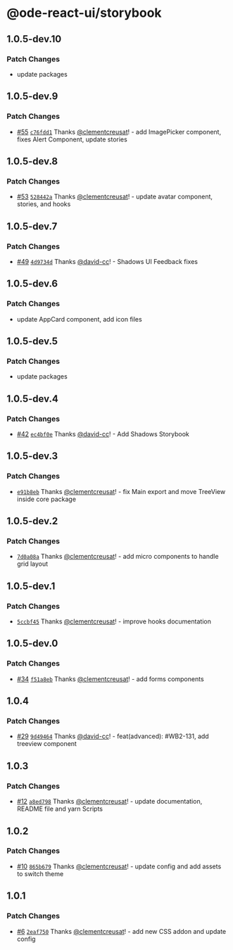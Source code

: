 # @ode-react-ui/storybook

## 1.0.5-dev.10

### Patch Changes

- update packages

## 1.0.5-dev.9

### Patch Changes

- [#55](https://github.com/opendigitaleducation/ode-react-ui/pull/55) [`c76fdd1`](https://github.com/opendigitaleducation/ode-react-ui/commit/c76fdd173a17dda45048ccb3316ead02ca00928f) Thanks [@clementcreusat](https://github.com/clementcreusat)! - add ImagePicker component, fixes Alert Component, update stories

## 1.0.5-dev.8

### Patch Changes

- [#53](https://github.com/opendigitaleducation/ode-react-ui/pull/53) [`528442a`](https://github.com/opendigitaleducation/ode-react-ui/commit/528442a35c3f6713030b6378fe3c059cbd21d5a0) Thanks [@clementcreusat](https://github.com/clementcreusat)! - update avatar component, stories, and hooks

## 1.0.5-dev.7

### Patch Changes

- [#49](https://github.com/opendigitaleducation/ode-react-ui/pull/49) [`4d9734d`](https://github.com/opendigitaleducation/ode-react-ui/commit/4d9734d021e62ba03884df9679bee7fd25e9e524) Thanks [@david-cc](https://github.com/david-cc)! - Shadows UI Feedback fixes

## 1.0.5-dev.6

### Patch Changes

- update AppCard component, add icon files

## 1.0.5-dev.5

### Patch Changes

- update packages

## 1.0.5-dev.4

### Patch Changes

- [#42](https://github.com/opendigitaleducation/ode-react-ui/pull/42) [`ec4bf0e`](https://github.com/opendigitaleducation/ode-react-ui/commit/ec4bf0eba7c5a9a05e580956fcd6e6b239efc692) Thanks [@david-cc](https://github.com/david-cc)! - Add Shadows Storybook

## 1.0.5-dev.3

### Patch Changes

- [`e91b8eb`](https://github.com/opendigitaleducation/ode-react-ui/commit/e91b8eb89065be8e746e2aa97df6ca77977c672a) Thanks [@clementcreusat](https://github.com/clementcreusat)! - fix Main export and move TreeView inside core package

## 1.0.5-dev.2

### Patch Changes

- [`7d0a08a`](https://github.com/opendigitaleducation/ode-react-ui/commit/7d0a08a31db2db334ade81cfd663410360df49e9) Thanks [@clementcreusat](https://github.com/clementcreusat)! - add micro components to handle grid layout

## 1.0.5-dev.1

### Patch Changes

- [`5ccbf45`](https://github.com/opendigitaleducation/ode-react-ui/commit/5ccbf4516992ec7bab747274558559448cb1c2f8) Thanks [@clementcreusat](https://github.com/clementcreusat)! - improve hooks documentation

## 1.0.5-dev.0

### Patch Changes

- [#34](https://github.com/opendigitaleducation/ode-react-ui/pull/34) [`f51a8eb`](https://github.com/opendigitaleducation/ode-react-ui/commit/f51a8ebf5bccc1aaf1f17d47f16b29ce13461889) Thanks [@clementcreusat](https://github.com/clementcreusat)! - add forms components

## 1.0.4

### Patch Changes

- [#29](https://github.com/opendigitaleducation/ode-react-ui/pull/29) [`9d49464`](https://github.com/opendigitaleducation/ode-react-ui/commit/9d4946401ebc7218d0b22f50c8adb617fca05386) Thanks [@david-cc](https://github.com/david-cc)! - feat(advanced): #WB2-131, add treeview component

## 1.0.3

### Patch Changes

- [#12](https://github.com/opendigitaleducation/ode-react-ui/pull/12) [`a8ed798`](https://github.com/opendigitaleducation/ode-react-ui/commit/a8ed798a85c6543403c0db0dba5eeca6d482109b) Thanks [@clementcreusat](https://github.com/clementcreusat)! - update documentation, README file and yarn Scripts

## 1.0.2

### Patch Changes

- [#10](https://github.com/opendigitaleducation/ode-react-ui/pull/10) [`865b679`](https://github.com/opendigitaleducation/ode-react-ui/commit/865b679ef265a2cecfdd6d78bf13020701cfcd6f) Thanks [@clementcreusat](https://github.com/clementcreusat)! - update config and add assets to switch theme

## 1.0.1

### Patch Changes

- [#6](https://github.com/opendigitaleducation/ode-react-ui/pull/6) [`2eaf750`](https://github.com/opendigitaleducation/ode-react-ui/commit/2eaf7506b74ae23100053a70517330704de99783) Thanks [@clementcreusat](https://github.com/clementcreusat)! - add new CSS addon and update config
